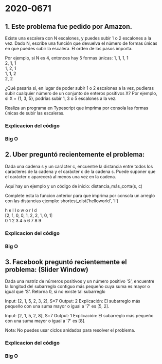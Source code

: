 # 2020-0671 

## 1. Este problema fue pedido por Amazon.
Existe una escalera con N escalones, y puedes subir 1 o 2 escalones a la vez. Dado N, escribe una función que devuelva el número de formas únicas en que puedes subir la escalera. El orden de los pasos importa.

Por ejemplo, si N es 4, entonces hay 5 formas únicas:
1, 1, 1, 1                                                                                                                                                                  
2, 1, 1                                                                                                                                                                    
1, 2, 1                                                                                                                                                                    
1, 1, 2                                                                                                                                                                    
2, 2

¿Qué pasaría si, en lugar de poder subir 1 o 2 escalones a la vez, pudieras subir cualquier número de un conjunto de enteros positivos X? Por ejemplo, si X = {1, 3, 5}, podrías subir 1, 3 o 5 escalones a la vez.

Realiza un programa en Typescript que imprima por consola las formas únicas de subir las escaleras.

### Explicacion del código

### Big O


## 2. Uber preguntó recientemente el problema:
Dada una cadena s y un carácter c, encuentre la distancia entre todos los caracteres de la cadena y el carácter c de la cadena s. Puede suponer que el carácter c aparecerá al menos una vez en la cadena.

Aquí hay un ejemplo y un código de inicio:
distancia_más_corta(s, c)

Complete esta la funcion anterior para que imprima por consola un arreglo con las distancias ejemplo:
shortest_dist('helloworld', 'l')

h e l l o w o r l d                                                                                                                                                        
[2, 1, 0, 0, 1, 2, 2, 1, 0, 1]                                                                                                                                              
0 1 2 3 4 5 6 7 8 9

### Explicacion del código

### Big O


## 3. Facebook preguntó recientemente el problema: (Slider Window)
Dada una matriz de números positivos y un número positivo 'S', encuentre la longitud del subarreglo contiguo más pequeño cuya suma es mayor o igual que 'S'. Retorna 0, si no existe tal subarreglo

Input: [2, 1, 5, 2, 3, 2], S=7
Output: 2
Explicación: El subarreglo más pequeño con una suma mayor o igual a '7' es [5, 2].

Input: [2, 1, 5, 2, 8], S=7
Output: 1
Explicación: El subarreglo más pequeño con una suma mayor o igual a '7' es [8].

Nota: No puedes usar ciclos anidados para resolver el problema.

### Explicacion del código

### Big O
